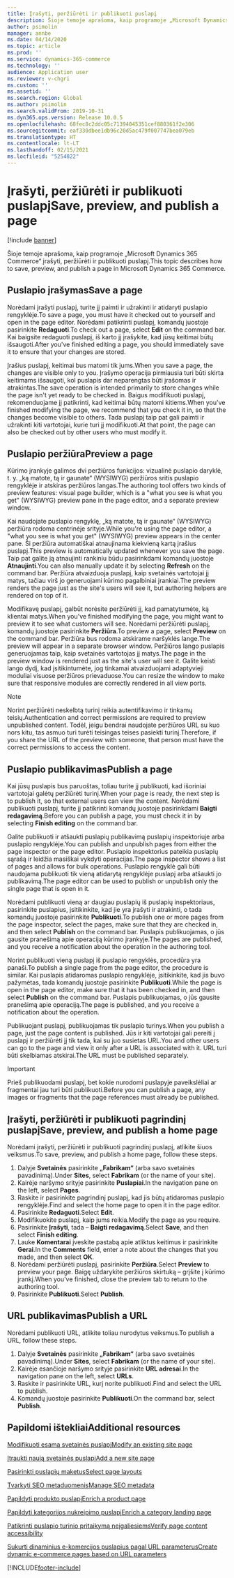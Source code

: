 ```yaml
---
title: Įrašyti, peržiūrėti ir publikuoti puslapį
description: Šioje temoje aprašoma, kaip programoje „Microsoft Dynamics 365 Commerce“ įrašyti, peržiūrėti ir publikuoti puslapį.
author: psimolin
manager: annbe
ms.date: 04/14/2020
ms.topic: article
ms.prod: ''
ms.service: dynamics-365-commerce
ms.technology: ''
audience: Application user
ms.reviewer: v-chgri
ms.custom: ''
ms.assetid: ''
ms.search.region: Global
ms.author: psimolin
ms.search.validFrom: 2019-10-31
ms.dyn365.ops.version: Release 10.0.5
ms.openlocfilehash: 68fec8c2ddc05c71394045351cef880361f2e306
ms.sourcegitcommit: eaf330dbee1db96c20d5ac479f007747bea079eb
ms.translationtype: HT
ms.contentlocale: lt-LT
ms.lasthandoff: 02/15/2021
ms.locfileid: "5254822"
---
```

# <a name="save-preview-and-publish-a-page"></a><span data-ttu-id="a9e72-103">Įrašyti, peržiūrėti ir publikuoti puslapį</span><span class="sxs-lookup"><span data-stu-id="a9e72-103">Save, preview, and publish a page</span></span>

[!include [banner](includes/banner.md)]

<span data-ttu-id="a9e72-104">Šioje temoje aprašoma, kaip programoje „Microsoft Dynamics 365 Commerce“ įrašyti, peržiūrėti ir publikuoti puslapį.</span><span class="sxs-lookup"><span data-stu-id="a9e72-104">This topic describes how to save, preview, and publish a page in Microsoft Dynamics 365 Commerce.</span></span>

## <a name="save-a-page"></a><span data-ttu-id="a9e72-105">Puslapio įrašymas</span><span class="sxs-lookup"><span data-stu-id="a9e72-105">Save a page</span></span>

<span data-ttu-id="a9e72-106">Norėdami įrašyti puslapį, turite jį paimti ir užrakinti ir atidaryti puslapio rengyklėje.</span><span class="sxs-lookup"><span data-stu-id="a9e72-106">To save a page, you must have it checked out to yourself and open in the page editor.</span></span> <span data-ttu-id="a9e72-107">Norėdami patikrinti puslapį, komandų juostoje pasirinkite **Redaguoti**.</span><span class="sxs-lookup"><span data-stu-id="a9e72-107">To check out a page, select **Edit** on the command bar.</span></span> <span data-ttu-id="a9e72-108">Kai baigsite redaguoti puslapį, iš karto jį įrašykite, kad jūsų keitimai būtų išsaugoti.</span><span class="sxs-lookup"><span data-stu-id="a9e72-108">After you've finished editing a page, you should immediately save it to ensure that your changes are stored.</span></span>

<span data-ttu-id="a9e72-109">Įrašius puslapį, keitimai bus matomi tik jums.</span><span class="sxs-lookup"><span data-stu-id="a9e72-109">When you save a page, the changes are visible only to you.</span></span> <span data-ttu-id="a9e72-110">Įrašymo operacija pirmiausia turi būti skirta keitimams išsaugoti, kol puslapis dar neparengtas būti įrašomas ir atrakintas.</span><span class="sxs-lookup"><span data-stu-id="a9e72-110">The save operation is intended primarily to store changes while the page isn't yet ready to be checked in.</span></span> <span data-ttu-id="a9e72-111">Baigus modifikuoti puslapį, rekomenduojame jį patikrinti, kad keitimai būtų matomi kitiems.</span><span class="sxs-lookup"><span data-stu-id="a9e72-111">When you've finished modifying the page, we recommend that you check it in, so that the changes become visible to others.</span></span> <span data-ttu-id="a9e72-112">Tada puslapį taip pat gali paimti ir užrakinti kiti vartotojai, kurie turi jį modifikuoti.</span><span class="sxs-lookup"><span data-stu-id="a9e72-112">At that point, the page can also be checked out by other users who must modify it.</span></span>

## <a name="preview-a-page"></a><span data-ttu-id="a9e72-113">Puslapio peržiūra</span><span class="sxs-lookup"><span data-stu-id="a9e72-113">Preview a page</span></span>

<span data-ttu-id="a9e72-114">Kūrimo įrankyje galimos dvi peržiūros funkcijos: vizualinė puslapio daryklė, t. y. „ką matote, tą ir gaunate“ (WYSIWYG) peržiūros sritis puslapio rengyklėje ir atskiras peržiūros langas.</span><span class="sxs-lookup"><span data-stu-id="a9e72-114">The authoring tool offers two kinds of preview features: visual page builder, which is a "what you see is what you get" (WYSIWYG) preview pane in the page editor, and a separate preview window.</span></span>

<span data-ttu-id="a9e72-115">Kai naudojate puslapio rengyklę, „ką matote, tą ir gaunate“ (WYSIWYG) peržiūra rodoma centrinėje srityje.</span><span class="sxs-lookup"><span data-stu-id="a9e72-115">While you're using the page editor, a "what you see is what you get" (WYSIWYG) preview appears in the center pane.</span></span> <span data-ttu-id="a9e72-116">Ši peržiūra automatiškai atnaujinama kiekvieną kartą įrašius puslapį.</span><span class="sxs-lookup"><span data-stu-id="a9e72-116">This preview is automatically updated whenever you save the page.</span></span> <span data-ttu-id="a9e72-117">Taip pat galite ją atnaujinti rankiniu būdu pasirinkdami komandų juostoje **Atnaujinti**.</span><span class="sxs-lookup"><span data-stu-id="a9e72-117">You can also manually update it by selecting **Refresh** on the command bar.</span></span> <span data-ttu-id="a9e72-118">Peržiūra atvaizduoja puslapį, kaip svetainės vartotojai jį matys, tačiau virš jo generuojami kūrimo pagalbiniai įrankiai.</span><span class="sxs-lookup"><span data-stu-id="a9e72-118">The preview renders the page just as the site's users will see it, but authoring helpers are rendered on top of it.</span></span>

<span data-ttu-id="a9e72-119">Modifikavę puslapį, galbūt norėsite peržiūrėti jį, kad pamatytumėte, ką klientai matys.</span><span class="sxs-lookup"><span data-stu-id="a9e72-119">When you've finished modifying the page, you might want to preview it to see what customers will see.</span></span> <span data-ttu-id="a9e72-120">Norėdami peržiūrėti puslapį, komandų juostoje pasirinkite **Peržiūra**.</span><span class="sxs-lookup"><span data-stu-id="a9e72-120">To preview a page, select **Preview** on the command bar.</span></span> <span data-ttu-id="a9e72-121">Peržiūra bus rodoma atskirame naršyklės lange.</span><span class="sxs-lookup"><span data-stu-id="a9e72-121">The preview will appear in a separate browser window.</span></span> <span data-ttu-id="a9e72-122">Peržiūros lango puslapis generuojamas taip, kaip svetainės vartotojas jį matys.</span><span class="sxs-lookup"><span data-stu-id="a9e72-122">The page in the preview window is rendered just as the site's user will see it.</span></span> <span data-ttu-id="a9e72-123">Galite keisti lango dydį, kad įsitikintumėte, jog tinkamai atvaizduojami adaptyvieji moduliai visuose peržiūros prievaduose.</span><span class="sxs-lookup"><span data-stu-id="a9e72-123">You can resize the window to make sure that responsive modules are correctly rendered in all view ports.</span></span>

> [!NOTE]
> <span data-ttu-id="a9e72-124">Norint peržiūrėti neskelbtą turinį reikia autentifikavimo ir tinkamų teisių.</span><span class="sxs-lookup"><span data-stu-id="a9e72-124">Authentication and correct permissions are required to preview unpublished content.</span></span> <span data-ttu-id="a9e72-125">Todėl, jeigu bendrai naudojate peržiūros URL su kuo nors kitu, tas asmuo turi turėti teisingas teises pasiekti turinį.</span><span class="sxs-lookup"><span data-stu-id="a9e72-125">Therefore, if you share the URL of the preview with someone, that person must have the correct permissions to access the content.</span></span>

## <a name="publish-a-page"></a><span data-ttu-id="a9e72-126">Puslapio publikavimas</span><span class="sxs-lookup"><span data-stu-id="a9e72-126">Publish a page</span></span>

<span data-ttu-id="a9e72-127">Kai jūsų puslapis bus paruoštas, toliau turite jį publikuoti, kad išoriniai vartotojai galėtų peržiūrėti turinį.</span><span class="sxs-lookup"><span data-stu-id="a9e72-127">When your page is ready, the next step is to publish it, so that external users can view the content.</span></span> <span data-ttu-id="a9e72-128">Norėdami publikuoti puslapį, turite jį patikrinti komandų juostoje pasirinkdami **Baigti redagavimą**.</span><span class="sxs-lookup"><span data-stu-id="a9e72-128">Before you can publish a page, you must check it in by selecting **Finish editing** on the command bar.</span></span>

<span data-ttu-id="a9e72-129">Galite publikuoti ir atšaukti puslapių publikavimą puslapių inspektoriuje arba puslapio rengyklėje.</span><span class="sxs-lookup"><span data-stu-id="a9e72-129">You can publish and unpublish pages from either the page inspector or the page editor.</span></span> <span data-ttu-id="a9e72-130">Puslapio inspektorius pateikia puslapių sąrašą ir leidžia masiškai vykdyti operacijas.</span><span class="sxs-lookup"><span data-stu-id="a9e72-130">The page inspector shows a list of pages and allows for bulk operations.</span></span> <span data-ttu-id="a9e72-131">Puslapio rengyklė gali būti naudojama publikuoti tik vieną atidarytą rengyklėje puslapį arba atšaukti jo publikavimą.</span><span class="sxs-lookup"><span data-stu-id="a9e72-131">The page editor can be used to publish or unpublish only the single page that is open in it.</span></span>

<span data-ttu-id="a9e72-132">Norėdami publikuoti vieną ar daugiau puslapių iš puslapių inspektoriaus, pasirinkite puslapius, įsitikinkite, kad jie yra įrašyti ir atrakinti, o tada komandų juostoje pasirinkite **Publikuoti**.</span><span class="sxs-lookup"><span data-stu-id="a9e72-132">To publish one or more pages from the page inspector, select the pages, make sure that they are checked in, and then select **Publish** on the command bar.</span></span> <span data-ttu-id="a9e72-133">Puslapis publikuojamas, o jūs gausite pranešimą apie operaciją kūrimo įrankyje.</span><span class="sxs-lookup"><span data-stu-id="a9e72-133">The pages are published, and you receive a notification about the operation in the authoring tool.</span></span>

<span data-ttu-id="a9e72-134">Norint publikuoti vieną puslapį iš puslapio rengyklės, procedūra yra panaši.</span><span class="sxs-lookup"><span data-stu-id="a9e72-134">To publish a single page from the page editor, the procedure is similar.</span></span> <span data-ttu-id="a9e72-135">Kai puslapis atidaromas puslapio rengyklėje, įsitikinkite, kad jis buvo pažymėtas, tada komandų juostoje pasirinkite **Publikuoti**.</span><span class="sxs-lookup"><span data-stu-id="a9e72-135">While the page is open in the page editor, make sure that it has been checked in, and then select **Publish** on the command bar.</span></span> <span data-ttu-id="a9e72-136">Puslapis publikuojamas, o jūs gausite pranešimą apie operaciją.</span><span class="sxs-lookup"><span data-stu-id="a9e72-136">The page is published, and you receive a notification about the operation.</span></span>

<span data-ttu-id="a9e72-137">Publikuojant puslapį, publikuojamas tik puslapio turinys.</span><span class="sxs-lookup"><span data-stu-id="a9e72-137">When you publish a page, just the page content is published.</span></span> <span data-ttu-id="a9e72-138">Jūs ir kiti vartotojai gali pereiti į puslapį ir peržiūrėti jį tik tada, kai su juo susietas URL.</span><span class="sxs-lookup"><span data-stu-id="a9e72-138">You and other users can go to the page and view it only after a URL is associated with it.</span></span> <span data-ttu-id="a9e72-139">URL turi būti skelbiamas atskirai.</span><span class="sxs-lookup"><span data-stu-id="a9e72-139">The URL must be published separately.</span></span>

> [!IMPORTANT]
> <span data-ttu-id="a9e72-140">Prieš publikuodami puslapį, bet kokie nurodomi puslapyje paveikslėliai ar fragmentai jau turi būti publikuoti.</span><span class="sxs-lookup"><span data-stu-id="a9e72-140">Before you can publish a page, any images or fragments that the page references must already be published.</span></span>

## <a name="save-preview-and-publish-a-home-page"></a><span data-ttu-id="a9e72-141">Įrašyti, peržiūrėti ir publikuoti pagrindinį puslapį</span><span class="sxs-lookup"><span data-stu-id="a9e72-141">Save, preview, and publish a home page</span></span>

<span data-ttu-id="a9e72-142">Norėdami įrašyti, peržiūrėti ir publikuoti pagrindinį puslapį, atlikite šiuos veiksmus.</span><span class="sxs-lookup"><span data-stu-id="a9e72-142">To save, preview, and publish a home page, follow these steps.</span></span>

1. <span data-ttu-id="a9e72-143">Dalyje **Svetainės** pasirinkite **„Fabrikam“** (arba savo svetainės pavadinimą).</span><span class="sxs-lookup"><span data-stu-id="a9e72-143">Under **Sites**, select **Fabrikam** (or the name of your site).</span></span>
1. <span data-ttu-id="a9e72-144">Kairėje naršymo srityje pasirinkite **Puslapiai**.</span><span class="sxs-lookup"><span data-stu-id="a9e72-144">In the navigation pane on the left, select **Pages**.</span></span>
1. <span data-ttu-id="a9e72-145">Raskite ir pasirinkite pagrindinį puslapį, kad jis būtų atidaromas puslapio rengyklėje.</span><span class="sxs-lookup"><span data-stu-id="a9e72-145">Find and select the home page to open it in the page editor.</span></span>
1. <span data-ttu-id="a9e72-146">Pasirinkite **Redaguoti**.</span><span class="sxs-lookup"><span data-stu-id="a9e72-146">Select **Edit**.</span></span>
1. <span data-ttu-id="a9e72-147">Modifikuokite puslapį, kaip jums reikia.</span><span class="sxs-lookup"><span data-stu-id="a9e72-147">Modify the page as you require.</span></span>
1. <span data-ttu-id="a9e72-148">Pasirinkite **Įrašyti**, tada – **Baigti redagavimą**.</span><span class="sxs-lookup"><span data-stu-id="a9e72-148">Select **Save**, and then select **Finish editing**.</span></span>
1. <span data-ttu-id="a9e72-149">Lauke **Komentarai** įveskite pastabą apie atliktus keitimus ir pasirinkite **Gerai**.</span><span class="sxs-lookup"><span data-stu-id="a9e72-149">In the **Comments** field, enter a note about the changes that you made, and then select **OK**.</span></span>
1. <span data-ttu-id="a9e72-150">Norėdami peržiūrėti puslapį, pasirinkite **Peržiūra**.</span><span class="sxs-lookup"><span data-stu-id="a9e72-150">Select **Preview** to preview your page.</span></span> <span data-ttu-id="a9e72-151">Baigę uždarykite peržiūros skirtuką – grįšite į kūrimo įrankį.</span><span class="sxs-lookup"><span data-stu-id="a9e72-151">When you've finished, close the preview tab to return to the authoring tool.</span></span>
1. <span data-ttu-id="a9e72-152">Pasirinkite **Publikuoti**.</span><span class="sxs-lookup"><span data-stu-id="a9e72-152">Select **Publish**.</span></span>

## <a name="publish-a-url"></a><span data-ttu-id="a9e72-153">URL publikavimas</span><span class="sxs-lookup"><span data-stu-id="a9e72-153">Publish a URL</span></span>

<span data-ttu-id="a9e72-154">Norėdami publikuoti URL, atlikite toliau nurodytus veiksmus.</span><span class="sxs-lookup"><span data-stu-id="a9e72-154">To publish a URL, follow these steps.</span></span>

1. <span data-ttu-id="a9e72-155">Dalyje **Svetainės** pasirinkite **„Fabrikam“** (arba savo svetainės pavadinimą).</span><span class="sxs-lookup"><span data-stu-id="a9e72-155">Under **Sites**, select **Fabrikam** (or the name of your site).</span></span>
1. <span data-ttu-id="a9e72-156">Kairėje esančioje naršymo srityje pasirinkite **URL adresai**.</span><span class="sxs-lookup"><span data-stu-id="a9e72-156">In the navigation pane on the left, select **URLs**.</span></span>
1. <span data-ttu-id="a9e72-157">Raskite ir pasirinkite URL, kurį norite publikuoti.</span><span class="sxs-lookup"><span data-stu-id="a9e72-157">Find and select the URL to publish.</span></span>
1. <span data-ttu-id="a9e72-158">Komandų juostoje pasirinkite **Publikuoti**.</span><span class="sxs-lookup"><span data-stu-id="a9e72-158">On the command bar, select **Publish**.</span></span>

## <a name="additional-resources"></a><span data-ttu-id="a9e72-159">Papildomi ištekliai</span><span class="sxs-lookup"><span data-stu-id="a9e72-159">Additional resources</span></span>

[<span data-ttu-id="a9e72-160">Modifikuoti esamą svetainės puslapį</span><span class="sxs-lookup"><span data-stu-id="a9e72-160">Modify an existing site page</span></span>](modify-existing-page.md)

[<span data-ttu-id="a9e72-161">Įtraukti naują svetainės puslapį</span><span class="sxs-lookup"><span data-stu-id="a9e72-161">Add a new site page</span></span>](add-new-page.md)

[<span data-ttu-id="a9e72-162">Pasirinkti puslapių maketus</span><span class="sxs-lookup"><span data-stu-id="a9e72-162">Select page layouts</span></span>](select-page-layouts.md)

[<span data-ttu-id="a9e72-163">Tvarkyti SEO metaduomenis</span><span class="sxs-lookup"><span data-stu-id="a9e72-163">Manage SEO metadata</span></span>](manage-seo-metadata.md)

[<span data-ttu-id="a9e72-164">Papildyti produkto puslapį</span><span class="sxs-lookup"><span data-stu-id="a9e72-164">Enrich a product page</span></span>](enrich-product-page.md)

[<span data-ttu-id="a9e72-165">Papildyti kategorijos nukreipimo puslapį</span><span class="sxs-lookup"><span data-stu-id="a9e72-165">Enrich a category landing page</span></span>](enrich-category-page.md)

[<span data-ttu-id="a9e72-166">Patikrinti puslapio turinio pritaikymą neįgaliesiems</span><span class="sxs-lookup"><span data-stu-id="a9e72-166">Verify page content accessibility</span></span>](verify-accessibility.md)

[<span data-ttu-id="a9e72-167">Sukurti dinaminius e-komercijos puslapius pagal URL parameterus</span><span class="sxs-lookup"><span data-stu-id="a9e72-167">Create dynamic e-commerce pages based on URL parameters</span></span>](create-dynamic-pages.md)


[!INCLUDE[footer-include](../includes/footer-banner.md)]